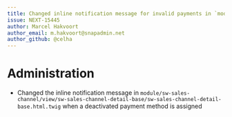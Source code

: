 ```yaml
---
title: Changed inline notification message for invalid payments in `module/sw-sales-channel/view/sw-sales-channel-detail-base/sw-sales-channel-detail-base.html.twig`
issue: NEXT-15445
author: Marcel Hakvoort
author_email: m.hakvoort@snapadmin.net
author_github: @celha
---
```

# Administration
* Changed the inline notification message in `module/sw-sales-channel/view/sw-sales-channel-detail-base/sw-sales-channel-detail-base.html.twig` when a deactivated payment method is assigned
